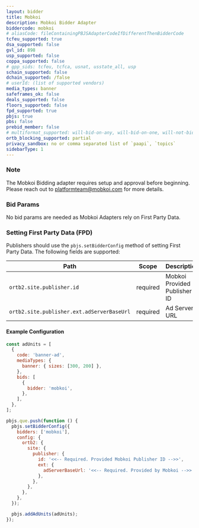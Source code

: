 ```yaml
---
layout: bidder
title: Mobkoi
description: Mobkoi Bidder Adapter
biddercode: mobkoi
# aliasCode: fileContainingPBJSAdapterCodeIfDifferentThenBidderCode
tcfeu_supported: true
dsa_supported: false
gvl_id: 898
usp_supported: false
coppa_supported: false
# gpp_sids: tcfeu, tcfca, usnat, usstate_all, usp
schain_supported: false
dchain_supported: /false
# userId: (list of supported vendors)
media_types: banner
safeframes_ok: false
deals_supported: false
floors_supported: false
fpd_supported: true
pbjs: true
pbs: false
prebid_member: false
# multiformat_supported: will-bid-on-any, will-bid-on-one, will-not-bid
ortb_blocking_supported: partial
privacy_sandbox: no or comma separated list of `paapi`, `topics`
sidebarType: 1
---
```


### Note

The Mobkoi Bidding adapter requires setup and approval before beginning. Please reach out to <platformteam@mobkoi.com> for
more details.

### Bid Params

No bid params are needed as Mobkoi Adapters rely on First Party Data.

### Setting First Party Data (FPD)

Publishers should use the `pbjs.setBidderConfig` method of setting First Party Data. The following fields are supported:

| Path                                        | Scope    | Description                  | Example                   | Type      |
|---------------------------------------------|----------|------------------------------|---------------------------|-----------|
| `ortb2.site.publisher.id`                   | required | Mobkoi Provided Publisher ID | `'mobkoi-publisher-id'`   | `string`  |
| `ortb2.site.publisher.ext.adServerBaseUrl`  | required | Ad Server URL                | `'https://adserver.com'`  | `string`  |

#### Example Configuration

```js
const adUnits = [
  {
    code: 'banner-ad',
    mediaTypes: {
      banner: { sizes: [300, 200] },
    },
    bids: [
      {
        bidder: 'mobkoi',
      },
    ],
  },
];

pbjs.que.push(function () {
  pbjs.setBidderConfig({
    bidders: ['mobkoi'],
    config: {
      ortb2: {
        site: {
          publisher: {
            id: '<<-- Required. Provided Mobkoi Publisher ID -->>',
            ext: {
              adServerBaseUrl: '<<-- Required. Provided by Mobkoi -->>',
            },
          },
        },
      },
    },
  });

  pbjs.addAdUnits(adUnits);
});
```
